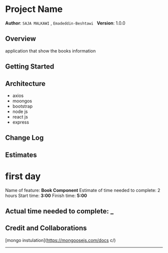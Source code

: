 # Project Name

**Author**: `SAJA MALKAWI` , `Emadeddin-Beshtawi `
**Version**: 1.0.0

## Overview

application that show the books information

## Getting Started

<!-- What are the steps that a user must take in order to build this app on their own machine and get it running? -->

## Architecture

<!-- Provide a detailed description of the application design. What technologies (languages, libraries, etc) you're using, and any other relevant design information. -->

- axios
- moongos
- bootstrap
- node js
- react js
- express

## Change Log

<!-- Use this area to document the iterative changes made to your application as each feature is successfully implemented. Use time stamps. Here's an example:
01-01-2001 4:59pm - Application now has a fully-functional express server, with a GET route for the location resource. -->

## Estimates

# first day

Name of feature: **Book Component**
Estimate of time needed to complete: 2 hours
Start time: **3:00**
Finish time: **5:00**

## Actual time needed to complete: **\_**

## Credit and Collaborations

[mongo instulation](https://mongoosejs.com/docs
c/)

---

<!-- Give credit (and a link) to other people or resources that helped you build this application. -->
